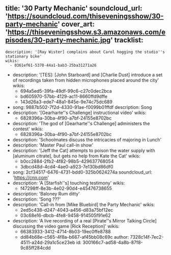 title: '30 Party Mechanic'
soundcloud_url: 'https://soundcloud.com/thiseveningsshow/30-party-mechanic'
cover_art: 'https://thiseveningsshow.s3.amazonaws.com/episodes/30-party-mechanic.jpg'
tracklist:
  -
    description: '[Ray Wister] complains about Carol hogging the studio''s stationary bike'
    wikis:
      - 0361ef61-5370-44a1-bab3-25ba31271a26
  -
    description: '[TES]: [John Starboard] and [Charlie Dust] introduce a set of recordings taken from hidden microphones placed around the city'
    wikis:
      - 694a5ed5-39fa-49df-99c6-c27c0dec2bca
      - bd605970-57bb-4129-ac11-8660ffd9dffe
      - 143d26a3-ede7-48a1-845e-9e74c75dc689
  -
    song: 9887b502-7f2d-4330-91ae-f0099b01ffdf
    description: Song
  -
    description: '[Gearharte''s Challenge] instructional video'
    wikis:
      - 6828396a-30ba-4f90-a7bf-24155e8702bc
  -
    description: 'The god of [Gearharte''s Challenge] administers the contest'
    wikis:
      - 6828396a-30ba-4f90-a7bf-24155e8702bc
  -
    description: 'Schoolmates discuss the intricacies of majoring in Lunch'
  -
    description: 'Master Paul call-in show'
  -
    description: '[Jeff the Cat] attempts to poison the water supply with [aluminum citrate], but gets no help from Kate the Cat'
    wikis:
      - b0cc2884-2fb2-4f82-98b5-429637768054
      - 3dbcd48d-4cd4-4ae0-a923-7e130bd86df0
  -
    song: 2cf34517-6476-4731-bdd0-325b0624274a
    soundcloud_url: 'https://cnn.com'
  -
    description: 'A [Starfish''s] touching testimony'
    wikis:
      - f47298ff-8e3b-4e02-90d4-e45476738655
  -
    description: 'Baloney Rum ditty'
  -
    description: 'Song ???'
  -
    description: 'Call-in from [Mike Bluebird] the Party Mechanic'
    wikis:
      - 2ed5c438-d247-4043-a456-d83a75bf12ec
      - 03c68e16-dbcb-4fe8-9458-914505f91e62
  -
    description: 'A live recording of a real [Pirate''s Mirror Talking Circle] discussing the video game [Rick Reception]'
    wikis:
      - 66383933-3412-4714-8b03-19ec0ffe8788
      - dd84b68e-c565-4f8a-b667-af45bb08c69c
author: 7328c14f-7ec2-4511-a24d-29a1c5ce23eb
id: 300166c7-ad58-4a8b-87f8-9c85ff284cdd
